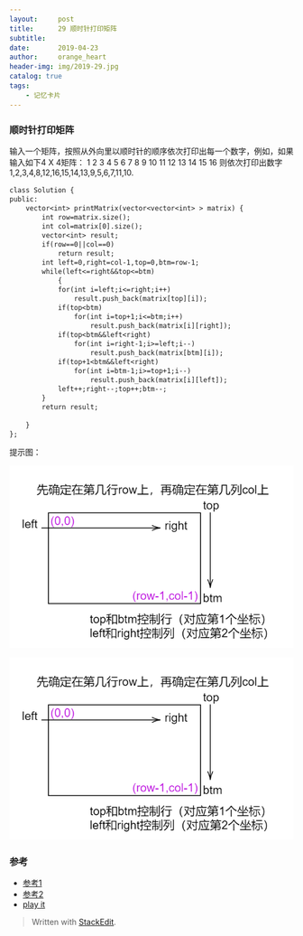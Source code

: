 ```yaml
---
layout:     post
title:      29 顺时针打印矩阵
subtitle: 
date:       2019-04-23
author:     orange_heart
header-img: img/2019-29.jpg
catalog: true
tags:
    - 记忆卡片
---
```


### 顺时针打印矩阵

输入一个矩阵，按照从外向里以顺时针的顺序依次打印出每一个数字，例如，如果输入如下4 X 4矩阵： 1 2 3 4 5 6 7 8 9 10 11 12 13 14 15 16 则依次打印出数字1,2,3,4,8,12,16,15,14,13,9,5,6,7,11,10.

```objc
class Solution {
public:
    vector<int> printMatrix(vector<vector<int> > matrix) {
        int row=matrix.size();
        int col=matrix[0].size();
        vector<int> result;
        if(row==0||col==0)
            return result;
        int left=0,right=col-1,top=0,btm=row-1;
        while(left<=right&&top<=btm)
            {
            for(int i=left;i<=right;i++)
                result.push_back(matrix[top][i]);
            if(top<btm)
                for(int i=top+1;i<=btm;i++)
                    result.push_back(matrix[i][right]);
            if(top<btm&&left<right)
                for(int i=right-1;i>=left;i--)
                    result.push_back(matrix[btm][i]);
            if(top+1<btm&&left<right)
                for(int i=btm-1;i>=top+1;i--)
                    result.push_back(matrix[i][left]);
            left++;right--;top++;btm--;
        }
        return result;

    }
};
```

提示图：

![look here](img/29rowcol.png)

![avatar](img/29rowcol.png)
### 参考

- [参考1](https://github.com/zhedahht/CodingInterviewChinese2)
- [参考2](https://github.com/gatieme/CodingInterviews)
- [play it](https://www.nowcoder.com/practice/ff05d44dfdb04e1d83bdbdab320efbcb?tpId=13&tqId=11211&tPage=3&rp=1&ru=%2Fta%2Fcoding-interviews&qru=%2Fta%2Fcoding-interviews%2Fquestion-ranking)



> Written with [StackEdit](https://stackedit.io/).

<head>
    <script src="https://cdn.mathjax.org/mathjax/latest/MathJax.js?config=TeX-AMS-MML_HTMLorMML" type="text/javascript"></script>
    <script type="text/x-mathjax-config">
        MathJax.Hub.Config({
            tex2jax: {
            skipTags: ['script', 'noscript', 'style', 'textarea', 'pre'],
            inlineMath: [['$','$']]
            }
        });
    </script>
</head>
<!--stackedit_data:
eyJoaXN0b3J5IjpbLTE2NDkwNTE1NTMsMjE0MTMxOTQzNV19
-->